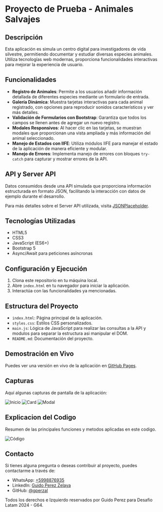 # Proyecto de Prueba - Animales Salvajes

## Descripción

Esta aplicación es simula un centro digital para investigadores de vida silvestre, permitiendo documentar y estudiar diversas especies animales. Utiliza tecnologías web modernas, proporciona funcionalidades interactivas para mejorar la experiencia de usuario.

## Funcionalidades

- **Registro de Animales**: Permite a los usuarios añadir información detallada de diferentes especies mediante un formulario de entrada.
- **Galería Dinámica**: Muestra tarjetas interactivas para cada animal registrado, con opciones para reproducir sonidos característicos y ver más detalles.
- **Validación de Formularios con Bootstrap**: Garantiza que todos los campos se llenen antes de agregar un nuevo registro.
- **Modales Responsivos**: Al hacer clic en las tarjetas, se muestran modales que proporcionan una vista ampliada y más información del animal seleccionado.
- **Manejo de Estados con IIFE**: Utiliza módulos IIFE para manejar el estado de la aplicación de manera eficiente y modular.
- **Manejo de Errores**: Implementa manejo de errores con bloques `try-catch` para capturar y mostrar errores de la API.

## API y Server API

Datos consumidos desde una API simulada que proporciona información estructurada en formato JSON, facilitando la interacción con datos de ejemplo durante el desarrollo.

Para más detalles sobre el Server API utilizada, visita [JSONPlaceholder](https://jsonplaceholder.typicode.com/).

## Tecnologías Utilizadas

- HTML5
- CSS3
- JavaScript (ES6+)
- Bootstrap 5
- Async/Await para peticiones asíncronas

## Configuración y Ejecución

1. Clona este repositorio en tu máquina local.
2. Abre `index.html` en tu navegador para iniciar la aplicación.
3. Interactúa con las funcionalidades ya mencionadas.

## Estructura del Proyecto

- `index.html`: Página principal de la aplicación.
- `styles.css`: Estilos CSS personalizados.
- `main.js`: Lógica de JavaScript para realizar las consultas a la API y modulos para separar la estructura asi manipular el DOM.
- `README.md`: Documentación del proyecto.

## Demostración en Vivo

Puedes ver una versión en vivo de la aplicación en [GitHub Pages](https://gperzal.github.io/Desafio-Prueba-Animales-Salvajes/).

## Capturas

Aquí algunas capturas de pantalla de la aplicación:

![Inicio](https://github.com/gperzal/Desafio-Prueba-Animales-Salvajes/blob/main/assets/img/ss1.png "Pantalla Principal")
![Card](https://github.com/gperzal/Desafio-Prueba-Animales-Salvajes/blob/main/assets/img/ss2.png "Cargar Card")
![Modal](https://github.com/gperzal/Desafio-Prueba-Animales-Salvajes/blob/main/assets/img/ss3.png "Cargar Modal")

## Explicacion del Codigo

Resumen de las principales funciones y metodos aplicadas en este codigo.

![Código](https://github.com/gperzal/Desafio-Prueba-Animales-Salvajes/blob/main/assets/img/code.png "Comentarios")

## Contacto

Si tienes alguna pregunta o deseas contribuir al proyecto, puedes contactarme a través de:

- WhatsApp: [+5998876935](https://wa.me//5998876935)
- LinkedIn: [Guido Perez Zelaya](https://www.linkedin.com/in/guido-perez-zelaya-3b6a32113/)
- GitHub: [@gperzal](https://github.com/gperzal)

Todos los derechos e Izquierdo reservados por Guido Perez para Desafio Latam 2024 - G64.
